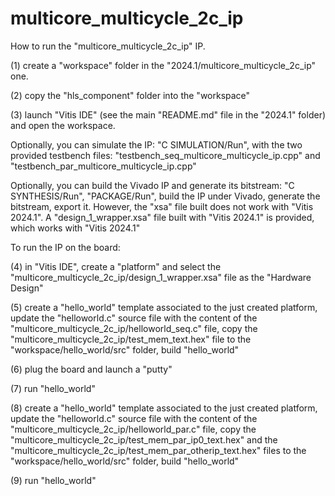# multicore_multicycle_2c_ip

How to run the "multicore_multicycle_2c_ip" IP.

(1) create a "workspace" folder in the "2024.1/multicore_multicycle_2c_ip" one.

(2) copy the "hls_component" folder into the "workspace"

(3) launch "Vitis IDE" (see the main "README.md" file in the "2024.1" folder) and open the workspace.

Optionally, you can simulate the IP: "C SIMULATION/Run", with the two provided testbench files: "testbench_seq_multicore_multicycle_ip.cpp" and "testbench_par_multicore_multicycle_ip.cpp" 

Optionally, you can build the Vivado IP and generate its bitstream: "C SYNTHESIS/Run", "PACKAGE/Run", build the IP under Vivado, generate the bitstream, export it. However, the "xsa" file built does not work with "Vitis 2024.1". A "design_1_wrapper.xsa" file built with "Vitis 2024.1" is provided, which works with "Vitis 2024.1"

To run the IP on the board:

(4) in "Vitis IDE", create a "platform" and select the "multicore_multicycle_2c_ip/design_1_wrapper.xsa" file as the "Hardware Design"

(5) create a "hello_world" template associated to the just created platform, update the "helloworld.c" source file with the content of the "multicore_multicycle_2c_ip/helloworld_seq.c" file, copy the "multicore_multicycle_2c_ip/test_mem_text.hex" file to the "workspace/hello_world/src" folder, build "hello_world"

(6) plug the board and launch a "putty"

(7) run "hello_world"

(8) create a "hello_world" template associated to the just created platform, update the "helloworld.c" source file with the content of the "multicore_multicycle_2c_ip/helloworld_par.c" file, copy the "multicore_multicycle_2c_ip/test_mem_par_ip0_text.hex" and the "multicore_multicycle_2c_ip/test_mem_par_otherip_text.hex" files to the "workspace/hello_world/src" folder, build "hello_world"

(9) run "hello_world"
